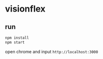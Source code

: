# visionflex

## run

```javascript
npm install
npm start
```

open chrome and input `http://localhost:3000`
